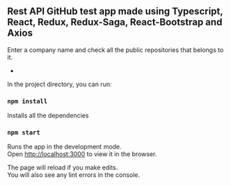 ## Rest API GitHub test app made using Typescript, React, Redux, Redux-Saga, React-Bootstrap and Axios

Enter a company name and check all the public repositories that belongs to it.

-

In the project directory, you can run:

### `npm install`

Installs all the dependencies

### `npm start`

Runs the app in the development mode.<br />
Open [http://localhost:3000](http://localhost:3000) to view it in the browser.

The page will reload if you make edits.<br />
You will also see any lint errors in the console.


